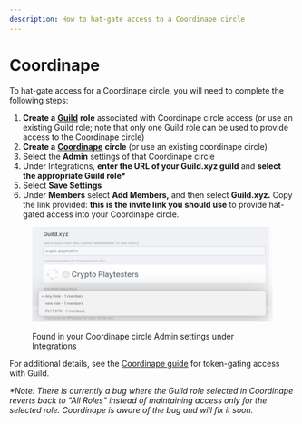 ```yaml
---
description: How to hat-gate access to a Coordinape circle
---
```


# Coordinape

To hat-gate access for a Coordinape circle, you will need to complete the following steps:

1. **Create a** [**Guild**](discord/guild.xyz-greater-than-discord.md) **role** associated with Coordinape circle access (or use an existing Guild role; note that only one Guild role can be used to provide access to the Coordinape circle)
2. **Create a** [**Coordinape**](https://app.coordinape.com) **circle** (or use an existing coordinape circle)
3. Select the **Admin** settings of that Coordinape circle
4. Under Integrations, **enter the URL of your Guild.xyz guild** and **select the appropriate Guild role\***
5. Select **Save Settings**
6. Under **Members** select **Add Members,** and then select **Guild.xyz.** Copy the link provided: **this is the invite link you should use** to provide hat-gated access into your Coordinape circle.

<figure><img src="../../.gitbook/assets/image.png" alt=""><figcaption><p>Found in your Coordinape circle Admin settings under Integrations</p></figcaption></figure>

For additional details, see the [Coordinape guide](https://docs.coordinape.com/info/integrations/guild) for token-gating access with Guild.

_\*Note: There is currently a bug where the Guild role selected in Coordinape reverts back to "All Roles" instead of maintaining access only for the selected role. Coordinape is aware of the bug and will fix it soon._
